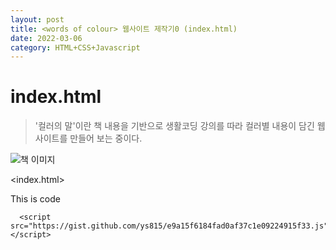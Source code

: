 ```yaml
---
layout: post
title: <words of colour> 웹사이트 제작기0 (index.html)
date: 2022-03-06 
category: HTML+CSS+Javascript
---
```

# index.html
  
> '컬러의 말'이란 책 내용을 기반으로 생활코딩 강의를 따라 컬러별 내용이 담긴 웹사이트를 만들어 보는 중이다.
  
  
![책 이미지](https://ifh.cc/g/tw7Wrj.jpg)
  
  
<index.html>

This is code
```
  <script src="https://gist.github.com/ys815/e9a15f6184fad0af37c1e09224915f33.js"></script>
```




